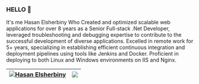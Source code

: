 ### HELLO 👋
It's me Hasan Elsherbiny Who Created and optimized scalable web applications for over 8 years as a Senior Full-stack .Net Developer, leveraged troubleshooting and debugging expertise to contribute to the successful development of diverse applications. Excelled in remote work for 5+ years, specializing in establishing efficient continuous integration and deployment pipelines using tools like Jenkins and Docker. Proficient in deploying to both Linux and Windows environments on IIS and Nginx.

| <a href="https://hassanelsherbiny.github.io/" target="_blank"><img align="center" src="https://github-readme-stats.vercel.app/api?username=hassanelsherbiny&show_icons=true&include_all_commits=true&theme=buefy&hide_border=true" alt="Hasan Elsherbiny" /></a> | <a href="https://hassanelsherbiny.github.io/" target="_blank"><img align="center" src="https://github-readme-stats.vercel.app/api/top-langs/?username=hassanelsherbiny&layout=compact&theme=buefy&hide_border=true" /></a> |
| ------------- | ------------- |
